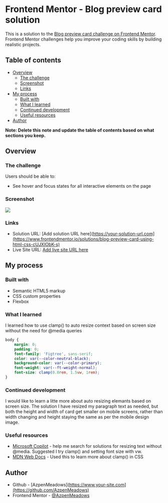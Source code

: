 # Frontend Mentor - Blog preview card solution

This is a solution to the [Blog preview card challenge on Frontend Mentor](https://www.frontendmentor.io/challenges/blog-preview-card-ckPaj01IcS). Frontend Mentor challenges help you improve your coding skills by building realistic projects. 

## Table of contents

- [Overview](#overview)
  - [The challenge](#the-challenge)
  - [Screenshot](#screenshot)
  - [Links](#links)
- [My process](#my-process)
  - [Built with](#built-with)
  - [What I learned](#what-i-learned)
  - [Continued development](#continued-development)
  - [Useful resources](#useful-resources)
- [Author](#author)

**Note: Delete this note and update the table of contents based on what sections you keep.**

## Overview

### The challenge

Users should be able to:

- See hover and focus states for all interactive elements on the page

### Screenshot

![](./screenshot.png)

### Links

- Solution URL: [Add solution URL here](https://your-solution-url.com](https://www.frontendmentor.io/solutions/blog-preview-card-using-html-css-cUJXIObK-s)
- Live Site URL: [Add live site URL here](https://azpenmeadows.github.io/fm-blog-preview-card/)

## My process

### Built with

- Semantic HTML5 markup
- CSS custom properties
- Flexbox

### What I learned

I learned how to use clamp() to auto resize context based on screen size without the need for @media queries


```css
body {
    margin: 0;
    padding: 0;
    font-family: 'Figtree', sans-serif;
    color: var(--color-neutral-black);
    background-color: var(--color-primary);
    font-weight: var(--ft-weight-normal);
    font-size: clamp(0.8rem, 1.5vw, 1rem);
}
```

### Continued development

I would like to learn a litte more about auto resizing elemants based on screen size. The solution I have resized my paragraph text as needed, but both the height and width of card get smaller on mobile screens, rather than width changing and height staying the same as per the mobile design image.

### Useful resources

- [Microsoft Copilot](bing.com) - help me search for solutions for resizing text without @media. Suggested I try clamp() and setting font size with vw.
- [MDN Web Docs]([https://www.example.com](https://developer.mozilla.org/en-US/docs/Web/CSS/clamp)) - Used this to learn more about clamp() in CSS

## Author

- Github - [AzpenMeadows](https://www.your-site.com](https://github.com/AzpenMeadows)
- Frontend Mentor - [@AzpenMeadows](https://www.frontendmentor.io/profile/AzpenMeadows)
